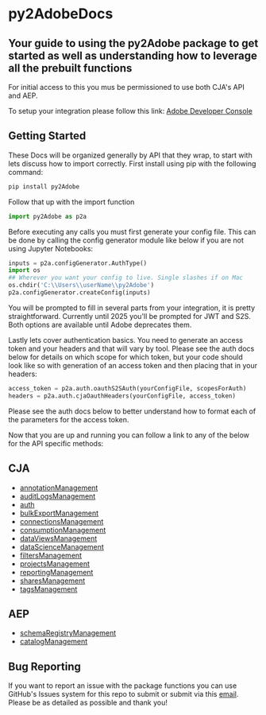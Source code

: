 # py2AdobeDocs
Your guide to using the py2Adobe package to get started as well as understanding how to leverage all the prebuilt functions
-----------------------
For initial access to this you mus be permissioned to use both CJA's API and AEP.

To setup your integration please follow this link: [Adobe Developer Console](https://developer.adobe.com/console/home)

## Getting Started
These Docs will be organized generally by API that they wrap, to start with lets discuss how to import correctly. First install using pip with the following command:

```python
pip install py2Adobe
```

Follow that up with the import function

```python
import py2Adobe as p2a
```
Before executing any calls you must first generate your config file. This can be done by calling the config generator module like below if you are not using Jupyter Notebooks:

```python
inputs = p2a.configGenerator.AuthType()
import os
## Wherever you want your config to live. Single slashes if on Mac
os.chdir('C:\\Users\\userName\\py2Adobe')
p2a.configGenerator.createConfig(inputs)
```
You will be prompted to fill in several parts from your integration, it is pretty straightforward. Currently until 2025 you'll be prompted for JWT and S2S. Both options are available until Adobe deprecates them.

Lastly lets cover authentication basics. You need to generate an access token and your headers and that will vary by tool. Please see the auth docs below for details on which scope for which token, but your code should look like so with generation of an access token and then placing that in your headers:

```python
access_token = p2a.auth.oauthS2SAuth(yourConfigFile, scopesForAuth)
headers = p2a.auth.cjaOauthHeaders(yourConfigFile, access_token)
```
Please see the auth docs below to better understand how to format each of the parameters for the access token.

Now that you are up and running you can follow a link to any of the below for the API specific methods:
## CJA 
* [annotationManagement](https://github.com/jaytmii/py2AdobeDocs/blob/main/docs/annotationsManagement.md)
* [auditLogsManagement](https://github.com/jaytmii/py2AdobeDocs/blob/main/docs/auditLogsManagement.md)
* [auth](https://github.com/jaytmii/py2AdobeDocs/blob/main/docs/auth.md)
* [bulkExportManagement](https://github.com/jaytmii/py2AdobeDocs/blob/main/docs/bulkExportManagement.md)
* [connectionsManagement](https://github.com/jaytmii/py2AdobeDocs/blob/main/docs/calculatedMetricsManagement.md)
* [consumptionManagement](https://github.com/jaytmii/py2AdobeDocs/blob/main/docs/consumptionManagement.md)
* [dataViewsManagement](https://github.com/jaytmii/py2AdobeDocs/blob/main/docs/dataViewsManagement.md)
* [dataScienceManagement](https://github.com/jaytmii/py2AdobeDocs/blob/main/docs/dataScienceManagement.md)
* [filtersManagement](https://github.com/jaytmii/py2AdobeDocs/blob/main/docs/filtersMangement.md)
* [projectsManagement](https://github.com/jaytmii/py2AdobeDocs/blob/main/docs/projectsManagement.md)
* [reportingManagement](https://github.com/jaytmii/py2AdobeDocs/blob/main/docs/reportingManagement.md)
* [sharesManagement](https://github.com/jaytmii/py2AdobeDocs/blob/main/docs/sharesManagement.md)
* [tagsManagement](https://github.com/jaytmii/py2AdobeDocs/blob/main/docs/tagsManagement.md)

## AEP
* [schemaRegistryManagement](https://github.com/jaytmii/py2AdobeDocs/blob/main/docs/schemaRegistryManagement.md)
* [catalogManagement](https://github.com/jaytmii/py2AdobeDocs/blob/main/docs/catalogManagement.md)


## Bug Reporting
If you want to report an issue with the package functions you can use GitHub's Issues system for this repo to submit or submit via this [email](py2Adobe@gmail.com). Please be as detailed as possible and thank you!
